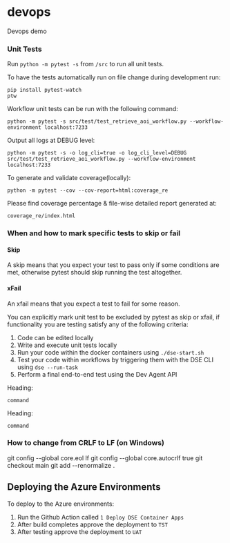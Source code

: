 # devops
Devops demo

### Unit Tests

Run `python -m pytest -s` from `/src` to run all unit tests.

To have the tests automatically run on file change during development run:
```
pip install pytest-watch
ptw
```

Workflow unit tests can be run with the following command:
```
python -m pytest -s src/test/test_retrieve_aoi_workflow.py --workflow-environment localhost:7233
```

Output all logs at DEBUG level:
```
python -m pytest -s -o log_cli=true -o log_cli_level=DEBUG src/test/test_retrieve_aoi_workflow.py --workflow-environment localhost:7233
```

To generate and validate coverage(locally):
```
python -m pytest --cov --cov-report=html:coverage_re
```
Please find coverage percentage & file-wise detailed report generated at: 
```
coverage_re/index.html
```
### When and how to mark specific tests to skip or fail 

#### Skip 
A skip means that you expect your test to pass only if some conditions are met, otherwise pytest should skip running the test altogether. 

#### xFail
An xfail means that you expect a test to fail for some reason.

You can explicitly mark unit test to be excluded by pytest as skip or xfail, if functionality you are testing satisfy any of the following criteria:
1. Code can be edited locally
1. Write and execute unit tests locally
1. Run your code within the docker containers using `./dse-start.sh`
1. Test your code within workflows by triggering them with the DSE CLI using `dse --run-task`
1. Perform a final end-to-end test using the Dev Agent API


Heading:
```
command
```
Heading:
```
command
```

### How to change from CRLF to LF (on Windows)

git config --global core.eol lf
git config --global core.autocrlf true
git checkout main
git add --renormalize .

## Deploying the Azure Environments

To deploy to the Azure environments:
1. Run the Github Action called `1 Deploy DSE Container Apps`
1. After build completes approve the deployment to `TST`
1. After testing approve the deployment to `UAT`
